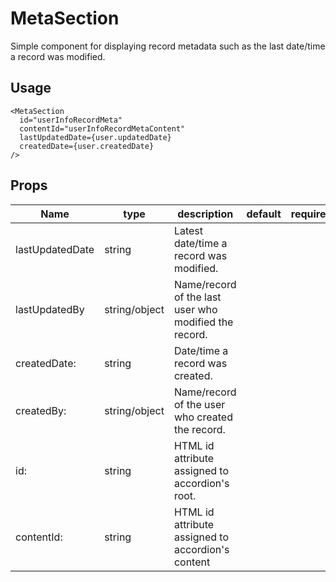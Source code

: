 # MetaSection
Simple component for displaying record metadata such as the last date/time a record was modified.

## Usage
```
<MetaSection
  id="userInfoRecordMeta"
  contentId="userInfoRecordMetaContent"
  lastUpdatedDate={user.updatedDate}
  createdDate={user.createdDate}
/>
```

## Props
Name | type | description | default | required
--- | --- | --- | --- | ---
lastUpdatedDate | string | Latest date/time a record was modified. |  |
lastUpdatedBy | string/object | Name/record of the last user who modified the record. |  |
createdDate: | string | Date/time a record was created. |  |
createdBy: | string/object | Name/record of the user who created the record. |  |
id: | string | HTML id attribute assigned to accordion's root. |  |
contentId: | string | HTML id attribute assigned to accordion's content |  |
